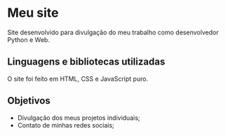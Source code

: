 # Meu site

Site desenvolvido para divulgação do meu trabalho como desenvolvedor Python e Web.

## Linguagens e bibliotecas utilizadas 

O site foi feito em HTML, CSS e JavaScript puro.

## Objetivos

- Divulgação dos meus projetos individuais;
- Contato de minhas redes sociais;